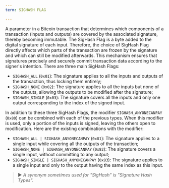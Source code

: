 ```yaml
---
term: SIGHASH FLAG

---
```

A parameter in a Bitcoin transaction that determines which components of a transaction (inputs and outputs) are covered by the associated signature, thereby becoming immutable. The SigHash Flag is a byte added to the digital signature of each input. Therefore, the choice of SigHash Flag directly affects which parts of the transaction are frozen by the signature and which can still be modified afterwards. This mechanism ensures that signatures precisely and securely commit transaction data according to the signer's intention. There are three main SigHash Flags:


- `SIGHASH_ALL` (`0x01`): The signature applies to all the inputs and outputs of the transaction, thus locking them entirely;
- `SIGHASH_NONE` (`0x02`): The signature applies to all the inputs but none of the outputs, allowing the outputs to be modified after the signature;
- `SIGHASH_SINGLE` (`0x03`): The signature covers all the inputs and only one output corresponding to the index of the signed input.

In addition to these three SigHash Flags, the modifier `SIGHASH_ANYONECANPAY` (`0x80`) can be combined with each of the previous types. When this modifier is used, only a portion of the inputs is signed, leaving the others open to modification. Here are the existing combinations with the modifier:


- `SIGHASH_ALL | SIGHASH_ANYONECANPAY` (`0x81`): The signature applies to a single input while covering all the outputs of the transaction;
- `SIGHASH_NONE | SIGHASH_ANYONECANPAY` (`0x82`): The signature covers a single input, without committing to any output;
- `SIGHASH_SINGLE | SIGHASH_ANYONECANPAY` (`0x83`): The signature applies to a single input and only to the output having the same index as this input.

> ► *A synonym sometimes used for "SigHash" is "Signature Hash Types".*